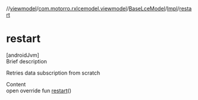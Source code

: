 //[viewmodel](../../../index.md)/[com.motorro.rxlcemodel.viewmodel](../../index.md)/[BaseLceModel](../index.md)/[Impl](index.md)/[restart](restart.md)



# restart  
[androidJvm]  
Brief description  


Retries data subscription from scratch

  
Content  
open override fun [restart](restart.md)()  



